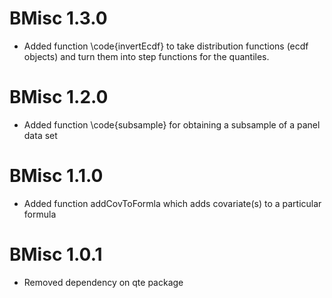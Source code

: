 # BMisc 1.3.0

 * Added function \code{invertEcdf} to take distribution functions (ecdf objects) and turn them into step functions for the quantiles.

# BMisc 1.2.0

 * Added function \code{subsample} for obtaining a subsample of a panel data set

# BMisc 1.1.0

 * Added function addCovToFormla which adds covariate(s) to a particular formula

# BMisc 1.0.1

 * Removed dependency on qte package